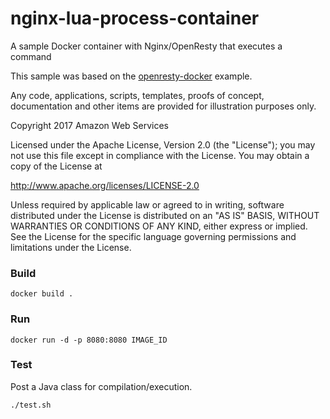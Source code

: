 

# nginx-lua-process-container
A sample Docker container with Nginx/OpenResty that executes a command

This sample was based on the [openresty-docker](https://github.com/torhve/openresty-docker) example.

Any code, applications, scripts, templates, proofs of concept,
documentation and other items are provided for illustration purposes only.

Copyright 2017 Amazon Web Services

Licensed under the Apache License, Version 2.0 (the "License"); you may not use this file except in compliance with the License.
You may obtain a copy of the License at

  http://www.apache.org/licenses/LICENSE-2.0

Unless required by applicable law or agreed to in writing, software
distributed under the License is distributed on an "AS IS" BASIS,
WITHOUT WARRANTIES OR CONDITIONS OF ANY KIND, either express or implied.
See the License for the specific language governing permissions and
limitations under the License.


### Build
```
docker build .
```

### Run
```
docker run -d -p 8080:8080 IMAGE_ID
```

### Test
Post a Java class for compilation/execution.

```
./test.sh
```
